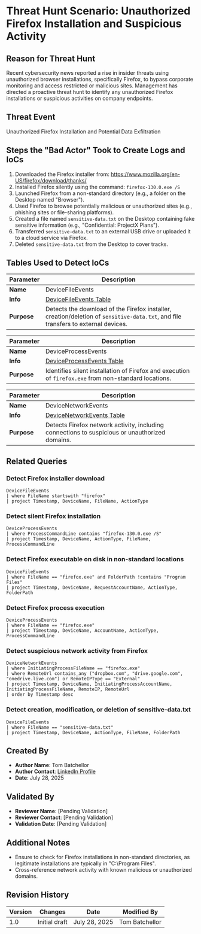 

# Threat Hunt Scenario: Unauthorized Firefox Installation and Suspicious Activity

## Reason for Threat Hunt
Recent cybersecurity news reported a rise in insider threats using unauthorized browser installations, specifically Firefox, to bypass corporate monitoring and access restricted or malicious sites. Management has directed a proactive threat hunt to identify any unauthorized Firefox installations or suspicious activities on company endpoints.

## Threat Event
Unauthorized Firefox Installation and Potential Data Exfiltration

## Steps the "Bad Actor" Took to Create Logs and IoCs
1. Downloaded the Firefox installer from: https://www.mozilla.org/en-US/firefox/download/thanks/
2. Installed Firefox silently using the command: `firefox-130.0.exe /S`
3. Launched Firefox from a non-standard directory (e.g., a folder on the Desktop named "Browser").
4. Used Firefox to browse potentially malicious or unauthorized sites (e.g., phishing sites or file-sharing platforms).
5. Created a file named `sensitive-data.txt` on the Desktop containing fake sensitive information (e.g., "Confidential: ProjectX Plans").
6. Transferred `sensitive-data.txt` to an external USB drive or uploaded it to a cloud service via Firefox.
7. Deleted `sensitive-data.txt` from the Desktop to cover tracks.

## Tables Used to Detect IoCs

| **Parameter** | **Description** |
|---------------|-----------------|
| **Name** | DeviceFileEvents |
| **Info** | [DeviceFileEvents Table](https://learn.microsoft.com/en-us/defender-xdr/advanced-hunting-devicefileevents-table) |
| **Purpose** | Detects the download of the Firefox installer, creation/deletion of `sensitive-data.txt`, and file transfers to external devices. |

| **Parameter** | **Description** |
|---------------|-----------------|
| **Name** | DeviceProcessEvents |
| **Info** | [DeviceProcessEvents Table](https://learn.microsoft.com/en-us/defender-xdr/advanced-hunting-deviceprocessevents-table) |
| **Purpose** | Identifies silent installation of Firefox and execution of `firefox.exe` from non-standard locations. |

| **Parameter** | **Description** |
|---------------|-----------------|
| **Name** | DeviceNetworkEvents |
| **Info** | [DeviceNetworkEvents Table](https://learn.microsoft.com/en-us/defender-xdr/advanced-hunting-devicenetworkevents-table) |
| **Purpose** | Detects Firefox network activity, including connections to suspicious or unauthorized domains. |

## Related Queries

### Detect Firefox installer download
```kql
DeviceFileEvents
| where FileName startswith "firefox"
| project Timestamp, DeviceName, FileName, ActionType
```

### Detect silent Firefox installation
```kql
DeviceProcessEvents
| where ProcessCommandLine contains "firefox-130.0.exe /S"
| project Timestamp, DeviceName, ActionType, FileName, ProcessCommandLine
```

### Detect Firefox executable on disk in non-standard locations
```kql
DeviceFileEvents
| where FileName == "firefox.exe" and FolderPath !contains "Program Files"
| project Timestamp, DeviceName, RequestAccountName, ActionType, FolderPath
```

### Detect Firefox process execution
```kql
DeviceProcessEvents
| where FileName == "firefox.exe"
| project Timestamp, DeviceName, AccountName, ActionType, ProcessCommandLine
```

### Detect suspicious network activity from Firefox
```kql
DeviceNetworkEvents
| where InitiatingProcessFileName == "firefox.exe"
| where RemoteUrl contains_any ("dropbox.com", "drive.google.com", "onedrive.live.com") or RemoteIPType == "External"
| project Timestamp, DeviceName, InitiatingProcessAccountName, InitiatingProcessFileName, RemoteIP, RemoteUrl
| order by Timestamp desc
```

### Detect creation, modification, or deletion of sensitive-data.txt
```kql
DeviceFileEvents
| where FileName == "sensitive-data.txt"
| project Timestamp, DeviceName, ActionType, FileName, FolderPath
```

## Created By
- **Author Name**: Tom Batchellor
- **Author Contact**: [LinkedIn Profile](https://www.linkedin.com/in/batchellorTom/)
- **Date**: July 28, 2025

## Validated By
- **Reviewer Name**: [Pending Validation]
- **Reviewer Contact**: [Pending Validation]
- **Validation Date**: [Pending Validation]

## Additional Notes
- Ensure to check for Firefox installations in non-standard directories, as legitimate installations are typically in "C:\Program Files".
- Cross-reference network activity with known malicious or unauthorized domains.

## Revision History

| Version | Changes       | Date         | Modified By   |
|---------|---------------|--------------|---------------|
| 1.0     | Initial draft | July 28, 2025 | Tom Batchellor   |
